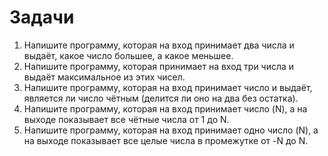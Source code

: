 # Задачи
1. Напишите программу, которая на вход принимает два числа и выдаёт, какое число большее, а какое меньшее.
2. Напишите программу, которая принимает на вход три числа и выдаёт максимальное из этих чисел.
3. Напишите программу, которая на вход принимает число и выдаёт, является ли число чётным (делится ли оно на два без остатка).
4. Напишите программу, которая на вход принимает число (N), а на выходе показывает все чётные числа от 1 до N.
5. Напишите программу, которая на вход принимает одно число (N), а на выходе показывает все целые числа в промежутке от -N до N.
